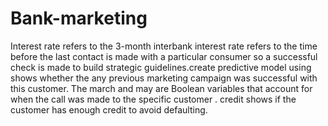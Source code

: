 # Bank-marketing
Interest rate refers to the 3-month interbank interest rate refers to the time before the last contact is made with a particular consumer so a successful check is made to build strategic guidelines.create predictive model using shows whether the any previous marketing campaign was successful with this customer. The march and may are Boolean variables that account for when the call was made to the specific customer . credit shows if the customer has enough credit to avoid defaulting. 
